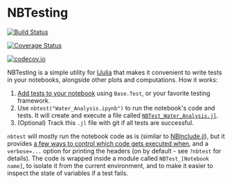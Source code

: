 # NBTesting

[![Build Status](https://travis-ci.org/cstjean/NBTesting.jl.svg?branch=master)](https://travis-ci.org/cstjean/NBTesting.jl)

[![Coverage Status](https://coveralls.io/repos/cstjean/NBTesting.jl/badge.svg?branch=master&service=github)](https://coveralls.io/github/cstjean/NBTesting.jl?branch=master)

[![codecov.io](http://codecov.io/github/cstjean/NBTesting.jl/coverage.svg?branch=master)](http://codecov.io/github/cstjean/NBTesting.jl?branch=master)

NBTesting is a simple utility for
[IJulia](https://github.com/JuliaLang/IJulia.jl) that makes it convenient to write tests
in your notebooks, alongside other plots and computations. How it works:

1. [Add tests to your notebook](test/Water_Analysis.ipynb) using `Base.Test`, or your
favorite testing framework.
2. Use `nbtest("Water_Analysis.ipynb")` to run the notebook's code and tests. It will
create and execute a file called [`NBTest_Water_Analysis.jl`](test/NBTest_Water_Analysis.jl).
3. (Optional) Track this `.jl` file with git if all tests are successful.

`nbtest` will mostly run the notebook code as is (similar to
[NBInclude.jl](https://github.com/stevengj/NBInclude.jl)), but it provides [a few ways to
control which code gets executed when](test/Water_Analysis.ipynb), and a `verbose=...`
option for printing the headers (on by default - see `?nbtest` for details). The code is
wrapped inside a module called `NBTest_[Notebook name]`, to isolate it from the current
environment, and to make it easier to inspect the state of variables if a test fails.
